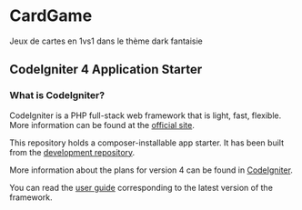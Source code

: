 # CardGame
Jeux de cartes en 1vs1 dans le thème dark fantaisie

## CodeIgniter 4 Application Starter

### What is CodeIgniter?
CodeIgniter is a PHP full-stack web framework that is light, fast, flexible. More information can be found at the [official site](https://codeigniter.com).

This repository holds a composer-installable app starter. It has been built from the [development repository](https://github.com/codeigniter4/CodeIgniter4).

More information about the plans for version 4 can be found in [CodeIgniter](https://codeigniter.com).

You can read the [user guide](https://codeigniter.com/user_guide/) corresponding to the latest version of the framework.
